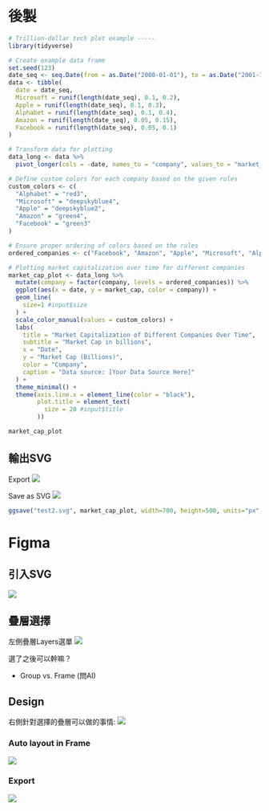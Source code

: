 # 後製

```r
# Trillion-dollar tech plot example -----
library(tidyverse)

# Create example data frame
set.seed(123)
date_seq <- seq.Date(from = as.Date("2000-01-01"), to = as.Date("2001-12-01"), by = "month")
data <- tibble(
  date = date_seq,
  Microsoft = runif(length(date_seq), 0.1, 0.2),
  Apple = runif(length(date_seq), 0.1, 0.3),
  Alphabet = runif(length(date_seq), 0.1, 0.4),
  Amazon = runif(length(date_seq), 0.05, 0.15),
  Facebook = runif(length(date_seq), 0.05, 0.1)
)

# Transform data for plotting
data_long <- data %>%
  pivot_longer(cols = -date, names_to = "company", values_to = "market_cap")

# Define custom colors for each company based on the given rules
custom_colors <- c(
  "Alphabet" = "red3",
  "Microsoft" = "deepskyblue4",
  "Apple" = "deepskyblue2",
  "Amazon" = "green4",
  "Facebook" = "green3"
)

# Ensure proper ordering of colors based on the rules
ordered_companies <- c("Facebook", "Amazon", "Apple", "Microsoft", "Alphabet")

# Plotting market capitalization over time for different companies
market_cap_plot <- data_long %>%
  mutate(company = factor(company, levels = ordered_companies)) %>%
  ggplot(aes(x = date, y = market_cap, color = company)) +
  geom_line(
    size=1 #input$size
  ) +
  scale_color_manual(values = custom_colors) +
  labs(
    title = "Market Capitalization of Different Companies Over Time",
    subtitle = "Market Cap in billions",
    x = "Date",
    y = "Market Cap (Billions)",
    color = "Company",
    caption = "Data source: [Your Data Source Here]"
  ) +
  theme_minimal() +
  theme(axis.line.x = element_line(color = "black"),
        plot.title = element_text(
          size = 20 #input$title
        ))

market_cap_plot
```

## 輸出SVG



Export
![](../img/2024-05-28-12-56-20.png)

Save as SVG
![](../img/2024-05-28-12-58-17.png)

```r
ggsave("test2.svg", market_cap_plot, width=700, height=500, units="px", dpi="screen", device=svg)
```

# Figma

## 引入SVG 

![](../img/2024-05-28-13-01-28.png)

## 疊層選擇

左側疊層Layers選單
![](../img/2024-05-28-12-37-36.png)

選了之後可以幹嘛？

  - Group vs. Frame (問AI)

## Design 

右側針對選擇的疊層可以做的事情: 
![](../img/2024-05-28-12-45-43.png)

### Auto layout in Frame

![](../img/2024-05-28-12-50-28.png)

### Export

![](../img/2024-05-28-12-51-03.png)